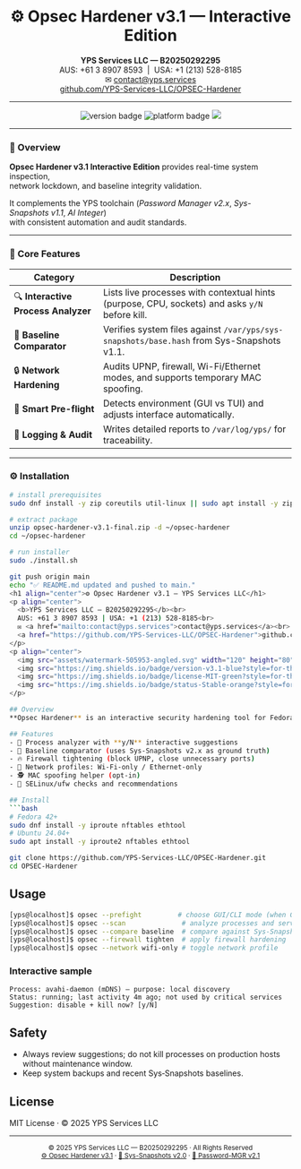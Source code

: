 <!--
YPS Services LLC — Opsec Hardener v3.1 Interactive Edition
-->

<h1 align="center">⚙️ Opsec Hardener v3.1 — Interactive Edition</h1>

<p align="center">
<b>YPS Services LLC — B20250292295</b><br>
AUS: +61&nbsp;3&nbsp;8907&nbsp;8593&nbsp;&nbsp;|&nbsp;&nbsp;USA:&nbsp;+1&nbsp;(213)&nbsp;528-8185<br>
✉ <a href="mailto:contact@yps.services">contact@yps.services</a><br>
<a href="https://github.com/YPS-Services-LLC/OPSEC-Hardener">github.com/YPS-Services-LLC/OPSEC-Hardener</a>
</p>

---

<p align="center">
  <img src="https://img.shields.io/badge/version-3.1-blue?style=for-the-badge" alt="version badge">
  <img src="https://img.shields.io/badge/platform-Fedora%20%7C%20Ubuntu-green?style=for-the-badge" alt="platform badge">
  <img src="https://img.shields.io/badge/status-Stable-orange?style=for-the-badge">
</p>

---

### 🧭 Overview

**Opsec Hardener v3.1 Interactive Edition** provides real-time system inspection,  
network lockdown, and baseline integrity validation.

It complements the YPS toolchain (*Password Manager&nbsp;v2.x*, *Sys-Snapshots&nbsp;v1.1*, *AI&nbsp;Integer*)  
with consistent automation and audit standards.

---

### 🧱 Core Features

| Category | Description |
|-----------|-------------|
| 🔍 **Interactive Process Analyzer** | Lists live processes with contextual hints (purpose, CPU, sockets) and asks `y/N` before kill. |
| 🧩 **Baseline Comparator** | Verifies system files against `/var/yps/sys-snapshots/base.hash` from Sys-Snapshots v1.1. |
| 🔒 **Network Hardening** | Audits UPNP, firewall, Wi-Fi/Ethernet modes, and supports temporary MAC spoofing. |
| 🧠 **Smart Pre-flight** | Detects environment (GUI vs TUI) and adjusts interface automatically. |
| 🧾 **Logging & Audit** | Writes detailed reports to `/var/log/yps/` for traceability. |

---

### ⚙️ Installation

```bash
# install prerequisites
sudo dnf install -y zip coreutils util-linux || sudo apt install -y zip coreutils util-linux

# extract package
unzip opsec-hardener-v3.1-final.zip -d ~/opsec-hardener
cd ~/opsec-hardener

# run installer
sudo ./install.sh

git push origin main
echo "✅ README.md updated and pushed to main."
<h1 align="center">⚙️ Opsec Hardener v3.1 — YPS Services LLC</h1>
<p align="center">
  <b>YPS Services LLC — B20250292295</b><br>
  AUS: +61 3 8907 8593 | USA: +1 (213) 528-8185<br>
  ✉ <a href="mailto:contact@yps.services">contact@yps.services</a><br>
  <a href="https://github.com/YPS-Services-LLC/OPSEC-Hardener">github.com/YPS-Services-LLC/OPSEC-Hardener</a>
</p>
<p align="center">
  <img src="assets/watermark-505953-angled.svg" width="120" height="80"><br>
  <img src="https://img.shields.io/badge/version-v3.1-blue?style=for-the-badge">
  <img src="https://img.shields.io/badge/license-MIT-green?style=for-the-badge">
  <img src="https://img.shields.io/badge/status-Stable-orange?style=for-the-badge">
</p>

## Overview
**Opsec Hardener** is an interactive security hardening tool for Fedora/Ubuntu. It scans processes, compares against a **Sys‑Snapshots** baseline, and offers **guided decisions** with plain‑English explanations (purpose, last use, criticality, safe to kill). Includes network hardening presets.

## Features
- 🧪 Process analyzer with **y/N** interactive suggestions
- 🧭 Baseline comparator (uses Sys‑Snapshots v2.x as ground truth)
- 🔥 Firewall tightening (block UPNP, close unnecessary ports)
- 📡 Network profiles: Wi‑Fi‑only / Ethernet‑only
- 🕵️ MAC spoofing helper (opt‑in)
- 🧱 SELinux/ufw checks and recommendations

## Install
```bash
# Fedora 42+
sudo dnf install -y iproute nftables ethtool
# Ubuntu 24.04+
sudo apt install -y iproute2 nftables ethtool

git clone https://github.com/YPS-Services-LLC/OPSEC-Hardener.git
cd OPSEC-Hardener
```

## Usage
```bash
[yps@localhost]$ opsec --prefight         # choose GUI/CLI mode (when GUI available)
[yps@localhost]$ opsec --scan              # analyze processes and services
[yps@localhost]$ opsec --compare baseline  # compare against Sys‑Snapshots baseline
[yps@localhost]$ opsec --firewall tighten  # apply firewall hardening
[yps@localhost]$ opsec --network wifi-only # toggle network profile
```

### Interactive sample
```text
Process: avahi-daemon (mDNS) — purpose: local discovery
Status: running; last activity 4m ago; not used by critical services
Suggestion: disable + kill now? [y/N]
```

## Safety
- Always review suggestions; do not kill processes on production hosts without maintenance window.
- Keep system backups and recent Sys‑Snapshots baselines.

## License
MIT License · © 2025 YPS Services LLC

<hr>
<p align="center">
  <sub>© 2025 YPS Services LLC — B20250292295 · All Rights Reserved</sub><br>
  <sub>
    <a href="https://github.com/YPS-Services-LLC/OPSEC-Hardener">⚙️ Opsec Hardener v3.1</a> ·
    <a href="https://github.com/YPS-Services-LLC/Sys-Snapshots">🧠 Sys-Snapshots v2.0</a> ·
    <a href="https://github.com/YPS-Services-LLC/Password-MGR">🔐 Password-MGR v2.1</a>
  </sub>
</p>
